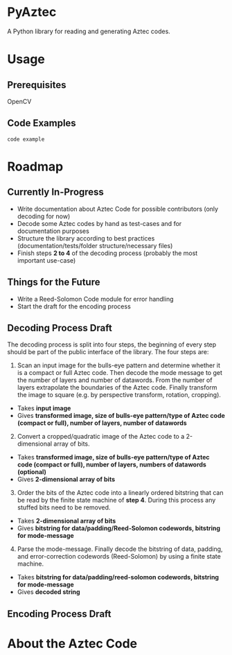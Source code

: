# PyAztec
A Python library for reading and generating Aztec codes.

# Usage
## Prerequisites

OpenCV

## Code Examples

```
code example
```

# Roadmap
## Currently In-Progress

* Write documentation about Aztec Code for possible contributors (only decoding for now)
* Decode some Aztec codes by hand as test-cases and for documentation purposes
* Structure the library according to best practices (documentation/tests/folder structure/necessary files)
* Finish steps **2 to 4** of the decoding process (probably the most important use-case)

## Things for the Future

* Write a Reed-Solomon Code module for error handling
* Start the draft for the encoding process

## Decoding Process Draft
The decoding process is split into four steps, the beginning of every step should be part of the public interface of the library. The four steps are:

1. Scan an input image for the bulls-eye pattern and determine whether it is a compact or full Aztec code. Then decode the mode message to get the number of layers and number of datawords. From the number of layers extrapolate the boundaries of the Aztec code. Finally transform the image to square (e.g. by perspective transform, rotation, cropping).
  * Takes **input image**
  * Gives **transformed image, size of bulls-eye pattern/type of Aztec code (compact or full), number of layers, number of datawords**
2. Convert a cropped/quadratic image of the Aztec code to a 2-dimensional array of bits.
  * Takes **transformed image, size of bulls-eye pattern/type of Aztec code (compact or full), number of layers, numbers of datawords (optional)**
  * Gives **2-dimensional array of bits**
3. Order the bits of the Aztec code into a linearly ordered bitstring that can be read by the finite state machine of **step 4**. During this process any stuffed bits need to be removed.
  * Takes **2-dimensional array of bits**
  * Gives **bitstring for data/padding/Reed-Solomon codewords, bitstring for mode-message**
4. Parse the mode-message. Finally decode the bitstring of data, padding, and error-correction codewords (Reed-Solomon) by using a finite state machine.
  * Takes **bitstring for data/padding/reed-solomon codewords, bitstring for mode-message**
  * Gives **decoded string**

## Encoding Process Draft

# About the Aztec Code